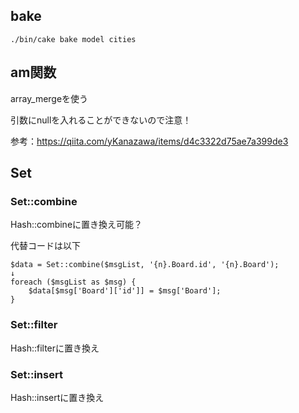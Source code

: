 ## bake

```
./bin/cake bake model cities
```


## am関数

array_mergeを使う

引数にnullを入れることができないので注意！

参考：https://qiita.com/yKanazawa/items/d4c3322d75ae7a399de3

## Set

### Set::combine

Hash::combineに置き換え可能？

代替コードは以下
```
$data = Set::combine($msgList, '{n}.Board.id', '{n}.Board');
↓
foreach ($msgList as $msg) {
    $data[$msg['Board']['id']] = $msg['Board'];
}
```

### Set::filter

Hash::filterに置き換え

### Set::insert

Hash::insertに置き換え

